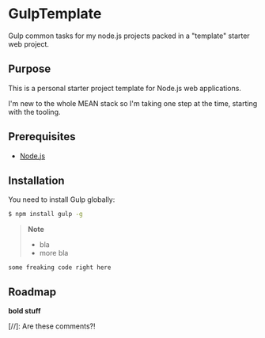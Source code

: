 # GulpTemplate

Gulp common tasks for my node.js projects packed in a "template" starter web project.


## Purpose 


This is a personal starter project template for Node.js web applications.

I'm new to the whole MEAN stack so I'm taking one step at the time, starting with the tooling.



## Prerequisites

* [Node.js] 


## Installation

You need to install Gulp globally:
```sh
$ npm install gulp -g 
```

>**Note**
>- bla
>- more bla

```
some freaking code right here
```

## Roadmap

**bold stuff**


[//]: Are these comments?!

[Node.js]: <http://nodejs.org> "Node.js"
